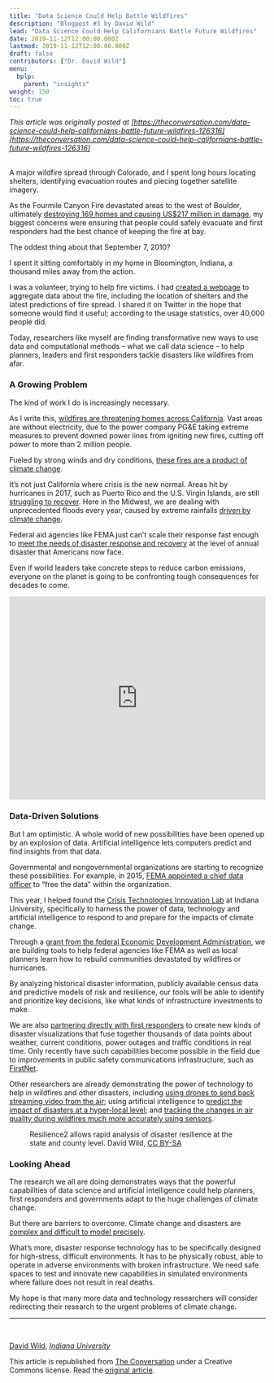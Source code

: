 ```yaml
---
title: "Data Science Could Help Battle Wildfires"
description: "Blogpost #3 by David Wild"
lead: "Data Science Could Help Californians Battle Future Wildfires"
date: 2019-11-12T12:00:00.000Z
lastmod: 2019-11-12T12:00:00.000Z
draft: false
contributors: ["Dr. David Wild"]
menu:
  bplp:
    parent: "insights"
weight: 150
toc: true
---
```

 
*This article was originally posted at [https://theconversation.com/data-science-could-help-californians-battle-future-wildfires-126316](https://theconversation.com/data-science-could-help-californians-battle-future-wildfires-126316)*

&nbsp;  
A major wildfire spread through Colorado, and I spent long hours locating shelters, identifying evacuation routes and piecing together satellite imagery.

As the Fourmile Canyon Fire devastated areas to the west of Boulder, ultimately [destroying 169 homes and causing US$217 million in damage](https://wildfiretoday.com/2011/10/14/report-released-on-colorados-fourmile-canyon-fire/), my biggest concerns were ensuring that people could safely evacuate and first responders had the best chance of keeping the fire at bay.

The oddest thing about that September 7, 2010?

I spent it sitting comfortably in my home in Bloomington, Indiana, a thousand miles away from the action.

I was a volunteer, trying to help fire victims. I had [created a webpage](https://www.cnn.com/2010/TECH/social.media/09/22/natural.disasters.social.media/index.html) to aggregate data about the fire, including the location of shelters and the latest predictions of fire spread. I shared it on Twitter in the hope that someone would find it useful; according to the usage statistics, over 40,000 people did.

Today, researchers like myself are finding transformative new ways to use data and computational methods – what we call data science – to help planners, leaders and first responders tackle disasters like wildfires from afar.

### A Growing Problem

The kind of work I do is increasingly necessary.

As I write this, [wildfires are threatening homes across California](https://www.vox.com/2019/10/25/20932011/california-wildfire-blackout-psps-kincade-getty-maria-easy). Vast areas are without electricity, due to the power company PG&E taking extreme measures to prevent downed power lines from igniting new fires, cutting off power to more than 2 million people.

Fueled by strong winds and dry conditions, [these fires are a product of climate change](https://www.scientificamerican.com/article/heres-what-we-know-about-wildfires-and-climate-change/).

It’s not just California where crisis is the new normal. Areas hit by hurricanes in 2017, such as Puerto Rico and the U.S. Virgin Islands, are still [struggling to recover](https://www.bloomberg.com/news/articles/2019-10-02/hurricane-recovery-in-u-s-virgin-islands-lags-puerto-rico-s). Here in the Midwest, we are dealing with unprecedented floods every year, caused by extreme rainfalls [driven by climate change](https://nca2014.globalchange.gov/report/regions/midwest).

Federal aid agencies like FEMA just can’t scale their response fast enough to [meet the needs of disaster response and recovery](https://www.businessinsider.com/tropical-storm-barry-fema-disaster-response-stretched-2019-7) at the level of annual disaster that Americans now face.

Even if world leaders take concrete steps to reduce carbon emissions, everyone on the planet is going to be confronting tough consequences for decades to come.

<p><iframe id="CCqpM" class="tc-infographic-datawrapper" src="https://datawrapper.dwcdn.net/CCqpM/1/" height="400px" width="100%" style="border: none" frameborder="0"></iframe></p>

### Data-Driven Solutions

But I am optimistic. A whole world of new possibilities have been opened up by an explosion of data. Artificial intelligence lets computers predict and find insights from that data.

Governmental and nongovernmental organizations are starting to recognize these possibilities. For example, in 2015, [FEMA appointed a chief data officer](https://www.nextgov.com/analytics-data/2015/03/get-know-chief-data-officer-scott-shoup-fema/107760/) to “free the data” within the organization. 

This year, I helped found the [Crisis Technologies Innovation Lab](https://ctil.iu.edu/) at Indiana University, specifically to harness the power of data, technology and artificial intelligence to respond to and prepare for the impacts of climate change. 

Through a [grant from the federal Economic Development Administration](https://luddy.indiana.edu/news/story.html?story=Wild-earns-EDA-grant-to-help-communities-better-prepare-for-increasingly-frequent-natural-disasters), we are building tools to help federal agencies like FEMA as well as local planners learn how to rebuild communities devastated by wildfires or hurricanes. 

By analyzing historical disaster information, publicly available census data and predictive models of risk and resilience, our tools will be able to identify and prioritize key decisions, like what kinds of infrastructure investments to make.

We are also [partnering directly with first responders](https://itnews.iu.edu/articles/2016/technology-on-fire.php) to create new kinds of disaster visualizations that fuse together thousands of data points about weather, current conditions, power outages and traffic conditions in real time. Only recently have such capabilities become possible in the field due to improvements in public safety communications infrastructure, such as [FirstNet](https://firstnet.gov/). 

Other researchers are already demonstrating the power of technology to help in wildfires and other disasters, including [using drones to send back streaming video from the air](https://www.nbcnews.com/mach/science/drones-are-fighting-wildfires-some-very-surprising-ways-ncna820966); using artificial intelligence to [predict the impact of disasters at a hyper-local level](https://www.forbes.com/sites/marshallshepherd/2019/02/07/from-rooftop-safe-haven-to-ai-a-new-generation-of-disaster-recovery-is-born/?sh=5cbe67953f27); and [tracking the changes in air quality during wildfires much more accurately using sensors](https://www.epa.gov/air-research/winners-wildland-fire-sensors-challenge-develop-air-monitoring-system-prototypes). 


<figure class="align-center zoomable">
            <a href="https://images.theconversation.com/files/300534/original/file-20191106-12481-1icstud.png?ixlib=rb-1.1.0&amp;q=45&amp;auto=format&amp;w=1000&amp;fit=clip"><img alt="" src="https://images.theconversation.com/files/300534/original/file-20191106-12481-1icstud.png?ixlib=rb-1.1.0&amp;q=45&amp;auto=format&amp;w=754&amp;fit=clip" srcset="https://images.theconversation.com/files/300534/original/file-20191106-12481-1icstud.png?ixlib=rb-1.1.0&amp;q=45&amp;auto=format&amp;w=600&amp;h=572&amp;fit=crop&amp;dpr=1 600w, https://images.theconversation.com/files/300534/original/file-20191106-12481-1icstud.png?ixlib=rb-1.1.0&amp;q=30&amp;auto=format&amp;w=600&amp;h=572&amp;fit=crop&amp;dpr=2 1200w, https://images.theconversation.com/files/300534/original/file-20191106-12481-1icstud.png?ixlib=rb-1.1.0&amp;q=15&amp;auto=format&amp;w=600&amp;h=572&amp;fit=crop&amp;dpr=3 1800w, https://images.theconversation.com/files/300534/original/file-20191106-12481-1icstud.png?ixlib=rb-1.1.0&amp;q=45&amp;auto=format&amp;w=754&amp;h=719&amp;fit=crop&amp;dpr=1 754w, https://images.theconversation.com/files/300534/original/file-20191106-12481-1icstud.png?ixlib=rb-1.1.0&amp;q=30&amp;auto=format&amp;w=754&amp;h=719&amp;fit=crop&amp;dpr=2 1508w, https://images.theconversation.com/files/300534/original/file-20191106-12481-1icstud.png?ixlib=rb-1.1.0&amp;q=15&amp;auto=format&amp;w=754&amp;h=719&amp;fit=crop&amp;dpr=3 2262w" sizes="(min-width: 1466px) 754px, (max-width: 599px) 100vw, (min-width: 600px) 600px, 237px"></a>
            <figcaption>
              <span class="caption">Resilience2 allows rapid analysis of disaster resilience at the state and county level.</span>
              <span class="attribution"><span class="source">David Wild</span>, <a class="license" href="http://creativecommons.org/licenses/by-sa/4.0/">CC BY-SA</a></span>
            </figcaption>
          </figure>

### Looking Ahead

The research we all are doing demonstrates ways that the powerful capabilities of data science and artificial intelligence could help planners, first responders and governments adapt to the huge challenges of climate change.

But there are barriers to overcome. Climate change and disasters are [complex and difficult to model precisely](https://www.spiegel.de/consent-a-?targetUrl=https%3A%2F%2Fwww.spiegel.de%2Finternational%2Fworld%2Fmodeling-the-future-the-difficulties-of-predicting-climate-change-a-663159.html&ref=https%3A%2F%2Ftheconversation.com%2F).

What’s more, disaster response technology has to be specifically designed for high-stress, difficult environments. It has to be physically robust, able to operate in adverse environments with broken infrastructure. We need safe spaces to test and innovate new capabilities in simulated environments where failure does not result in real deaths.

My hope is that many more data and technology researchers will consider redirecting their research to the urgent problems of climate change. 

--------------------

<br>

<span><a href="https://theconversation.com/profiles/david-wild-876406">David Wild</a>, <em><a href="https://theconversation.com/institutions/indiana-university-1368">Indiana University</a></em></span>

<p>This article is republished from <a href="https://theconversation.com">The Conversation</a> under a Creative Commons license. Read the <a href="https://theconversation.com/data-science-could-help-californians-battle-future-wildfires-126316">original article</a>.</p>

<!--
  <figure>
    <img src="https://images.theconversation.com/files/300506/original/file-20191106-12455-5q7scg.jpg?ixlib=rb-1.1.0&q=45&auto=format&w=754&fit=clip" />
      <figcaption>
        A firefighter walks along a containment line while battling a 2018 wildfire in Redding, California.
        <span class="attribution"><a class="source" href="http://www.apimages.com/metadata/Index/APTOPIX-California-Wildfires/73d5bc3b85fd4de495beddfce36e30a2/1/1">AP Photo/Marcio Jose Sanchez</a></span>
      </figcaption>
  </figure>

<span><a href="https://theconversation.com/profiles/david-wild-876406">David Wild</a>, <em><a href="https://theconversation.com/institutions/indiana-university-1368">Indiana University</a></em></span>

<p><iframe id="CCqpM" class="tc-infographic-datawrapper" src="https://datawrapper.dwcdn.net/CCqpM/1/" height="400px" width="100%" style="border: none" frameborder="0"></iframe></p>

<figure class="align-center zoomable">
            <a href="https://images.theconversation.com/files/300534/original/file-20191106-12481-1icstud.png?ixlib=rb-1.1.0&amp;q=45&amp;auto=format&amp;w=1000&amp;fit=clip"><img alt="" src="https://images.theconversation.com/files/300534/original/file-20191106-12481-1icstud.png?ixlib=rb-1.1.0&amp;q=45&amp;auto=format&amp;w=754&amp;fit=clip" srcset="https://images.theconversation.com/files/300534/original/file-20191106-12481-1icstud.png?ixlib=rb-1.1.0&amp;q=45&amp;auto=format&amp;w=600&amp;h=572&amp;fit=crop&amp;dpr=1 600w, https://images.theconversation.com/files/300534/original/file-20191106-12481-1icstud.png?ixlib=rb-1.1.0&amp;q=30&amp;auto=format&amp;w=600&amp;h=572&amp;fit=crop&amp;dpr=2 1200w, https://images.theconversation.com/files/300534/original/file-20191106-12481-1icstud.png?ixlib=rb-1.1.0&amp;q=15&amp;auto=format&amp;w=600&amp;h=572&amp;fit=crop&amp;dpr=3 1800w, https://images.theconversation.com/files/300534/original/file-20191106-12481-1icstud.png?ixlib=rb-1.1.0&amp;q=45&amp;auto=format&amp;w=754&amp;h=719&amp;fit=crop&amp;dpr=1 754w, https://images.theconversation.com/files/300534/original/file-20191106-12481-1icstud.png?ixlib=rb-1.1.0&amp;q=30&amp;auto=format&amp;w=754&amp;h=719&amp;fit=crop&amp;dpr=2 1508w, https://images.theconversation.com/files/300534/original/file-20191106-12481-1icstud.png?ixlib=rb-1.1.0&amp;q=15&amp;auto=format&amp;w=754&amp;h=719&amp;fit=crop&amp;dpr=3 2262w" sizes="(min-width: 1466px) 754px, (max-width: 599px) 100vw, (min-width: 600px) 600px, 237px"></a>
            <figcaption>
              <span class="caption">Resilience2 allows rapid analysis of disaster resilience at the state and county level.</span>
              <span class="attribution"><span class="source">David Wild</span>, <a class="license" href="http://creativecommons.org/licenses/by-sa/4.0/">CC BY-SA</a></span>
            </figcaption>
          </figure>

<p><span><a href="https://theconversation.com/profiles/david-wild-876406">David Wild</a>, Associate Professor of Informatics, Computing and Engineering, <em><a href="https://theconversation.com/institutions/indiana-university-1368">Indiana University</a></em></span></p>

-->

